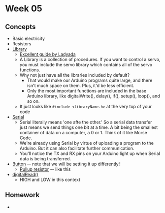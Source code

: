 # Week 05

## Concepts
+ Basic electricity
+ Resistors
+ [Library](https://www.arduino.cc/en/Reference/Libraries)
	+ [Excellent guide by Ladyada](http://www.ladyada.net/learn/arduino/lesson4.html)
	+ A Library is a collection of procedures. If you want to control a servo, you must include the servo library which contains all of the servo functions.
	+ Why not just have all the libraries included by default?
		+ That would make our Arduino programs quite large, and there isn't much space on them. Plus, it'd be less efficient.
		+ Only the most important functions are included in the base Arduino library, like digitalWrite(), delay(), if(), setup(), loop(), and so on.
	+ It just looks like `#include <libraryName.h>` at the very top of your code
+ [Serial](https://www.arduino.cc/en/Reference/Serial)
	+ Serial literally means 'one afte the other.' So a serial data transfer just means we send things one bit at a time. A bit being the smallest container of data on a computer, a 0 or 1. Think of it like Morse Code.
	+ We're already using Serial by virtue of uploading a program to the Arduino. But it can also facilitate further communication.
	+ You'll notice the TX and RX pins on your Arduino light up when Serial data is being transferred.
+ [Button](https://www.arduino.cc/en/Tutorial/Button) -- note that we will be setting it up differently!
	+ [Pullup resistor](https://learn.sparkfun.com/tutorials/pull-up-resistors) -- like this
+ [digitalRead()](https://www.arduino.cc/en/Reference/DigitalRead)
	+ HIGH and LOW in this context

## Homework
+ 